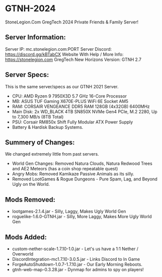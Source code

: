 # GTNH-2024
 StoneLegion.Com GregTech 2024 Private Friends & Family Server!

## Server Information:
Server IP: mc.stonelegion.com:PORT
Server Discord: https://discord.gg/kBTabCX
Website With Help / More Info: https://stonelegion.com
GregTech New Horizons Version: GTNH 2.7

## Server Specs:
This is the same server/specs as our GTNH 2021 Server.
- CPU: AMD Ryzen 9 7950X3D 5.7 GHz 16-Core Processor
- MB: ASUS TUF Gaming X670E-PLUS WiFi 6E Socket AM5
- RAM: CORSAIR VENGEANCE DDR5 RAM 128GB (4x32GB) 6400MHz
- Main Disk: 2x WD_BLACK 4TB SN850X NVMe Gen4 PCIe, M.2 2280, Up to 7,300 MB/s (8TB Total)
- PSU: Corsair RM850x Shift Fully Modular ATX Power Supply
- Battery & Hardisk Backup Systems.

## Summery of Changes:
We changed extremely little from past servers. 
- World Gen Changes: Removed Natura Clouds, Natura Redwood Trees and AE2 Meteors (has a coin shop repeatable quest)
- Angry Mobs: Removed Kamikaze Passive Animals as its silly.
- Removed LootGames & Rogue Dungeons - Pure Spam, Lag, and Beyond Ugly on the World.

## Mods Removed:
- lootgames-2.1.4.jar - Silly, Laggy, Makes Ugly World Gen
- roguelike-1.6.0-GTNH.jar - Silly, More Laggy, Makes More Ugly World Gen

## Mods Added: 
- custom-nether-scale-1.7.10-1.0.jar - Let's us have a 1:1 Nether / Overworld
- DiscordIntegration-mc1.7.10-3.0.5.jar - Links Discord to In Game
- ForgeAutoShutdown-1.0.7-1.7.10.jar - Our Early Morning Reboots.
- gtnh-web-map-0.3.28.jar - Dynmap for admins to spy on players!


